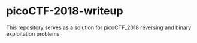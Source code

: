 # picoCTF-2018-writeup
This repository serves as a solution for picoCTF_2018 reversing and binary exploitation problems
